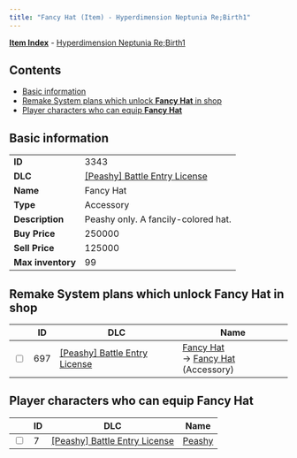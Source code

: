 ```yaml
---
title: "Fancy Hat (Item) - Hyperdimension Neptunia Re;Birth1"
---
```


[**Item Index**](/neptunia/rb1/item/index.html) - [Hyperdimension Neptunia Re;Birth1](/neptunia/rb1)

## Contents

- [Basic information](#basic-information)
- [Remake System plans which unlock **Fancy Hat** in shop](#remake-system-plans-which-unlock-fancy-hat-in-shop)
- [Player characters who can equip **Fancy Hat**](#player-characters-who-can-equip-fancy-hat)

## Basic information

|   |   |
| -- | -- |
| **ID** | 3343 |
| **DLC** | [[Peashy] Battle Entry License](/neptunia/rb1/dlc/8-peashy.html) |
| **Name** | Fancy Hat |
| **Type** | Accessory |
| **Description** | Peashy only. A fancily-colored hat. |
| **Buy Price** | 250000 |
| **Sell Price** | 125000 |
| **Max inventory** | 99 |


## Remake System plans which unlock **Fancy Hat** in shop

|    | ID | DLC | Name |
| -- | -- | --- | ---- |
| <input type="checkbox" id="rb1-remake-8-697" class="trackbox" /> | 697 | [[Peashy] Battle Entry License](/neptunia/rb1/dlc/8-peashy.html) | [Fancy Hat](/neptunia/rb1/remake/8-697-fancy-hat.html)<br /> → [Fancy Hat](/neptunia/rb1/item/8-3343-fancy-hat.html) (Accessory) |


## Player characters who can equip **Fancy Hat**

|    | ID | DLC | Name |
| -- | -- | --- | ---- |
| <input type="checkbox" id="rb1-player-8-7" class="trackbox" /> | 7 | [[Peashy] Battle Entry License](/neptunia/rb1/dlc/8-peashy.html) | [Peashy](/neptunia/rb1/player/8-7-peashy.html) |
